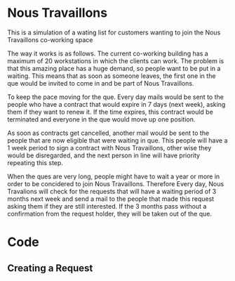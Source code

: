# Nous Travaillons
This is a simulation of a wating list for customers wanting to join the Nous Travaillons co-working space

The way it works is as follows. The current co-working building has a maximum of 20 workstations in which the clients can work. The problem is that this amazing place has a huge demand, so people want to be put in a waiting. This means that as soon as someone leaves, the first one in the que would be invited to come in and be part of Nous Travaillons.

To keep the pace moving for the que. Every day mails would be sent to the people who have a contract that would expire in 7 days (next week), asking them if they want to renew it. If the time expires, this contract would be terminated and everyone in the que would move up one position. 

As soon as contracts get cancelled, another mail would be sent to the people that are now eligible that were waiting in que. This people will have a 1 week period to sign a contract with Nous Travaillons, other wise they would be disregarded, and the next person in line will have priority repeating this step. 

When the ques are very long, people might have to wait a year or more in order to be concidered to join Nous Travaillons. Therefore Every day, Nous Travalions will check for the requests that will have a waiting period of 3 months next week and send a mail to the people that made this request asking them if they are still interested. If the 3 months pass without a confirmation from the request holder, they will be taken out of the que. 


# Code

Creating a Request
----------------




